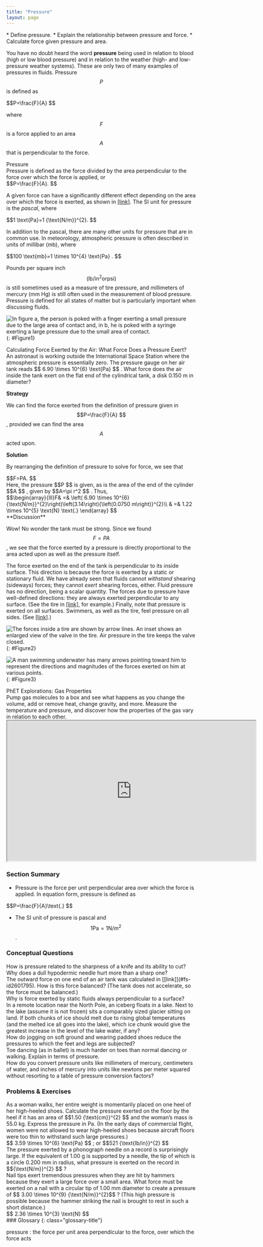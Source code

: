 ```yaml
---
title: "Pressure"
layout: page
---
```


<div class="abstract" markdown="1">
* Define pressure.
* Explain the relationship between pressure and force.
* Calculate force given pressure and area.
</div>

You have no doubt heard the word **pressure** being used in relation to blood (high or low blood pressure) and in relation to the weather (high- and low-pressure weather systems). These are only two of many examples of pressures in fluids. Pressure  $$P $$
 is defined as

<div class="equation" >
 $$P=\frac{F}{A} $$
</div>

where  $$F $$  is a force applied to an area  $$A $$
 that is perpendicular to the force.

<div class="note" data-has-label="true" data-label="" markdown="1">
<div class="title">
Pressure
</div>
Pressure is defined as the force divided by the area perpendicular to the force over which the force is applied, or

<div class="equation" >
 $$P=\frac{F}{A}. $$
</div>
</div>

A given force can have a significantly different effect depending on the area over which the force is exerted, as shown in [\[link\]](#Figure1). The SI unit for pressure is the *pascal*, where

<div class="equation" >
 $$1 \text{Pa}=1 {\text{N/m}}^{2}. $$
</div>

In addition to the pascal, there are many other units for pressure that are in common use. In meteorology, atmospheric pressure is often described in units of millibar (mb), where

<div class="equation" >
 $$100 \text{mb}=1 \times 10^{4}  \text{Pa} . $$
</div>

Pounds per square inch  $$\left({\text{lb/in}}^{2} \text{or} \text{psi}\right) $$
 is still sometimes used as a measure of tire pressure, and millimeters of mercury (mm Hg) is still often used in the measurement of blood pressure. Pressure is defined for all states of matter but is particularly important when discussing fluids.

![In figure a, the person is poked with a finger exerting a small pressure due to the large area of contact and, in b, he is poked with a syringe exerting a large pressure due to the small area of contact.](../resources/Figure_12_03_01a.jpg "(a) While the person being poked with the finger might be irritated, the force has little lasting effect. (b) In contrast, the same force applied to an area the size of the sharp end of a needle is great enough to break the skin."){: #Figure1}

<div class="example" markdown="1">
<div class="title">
Calculating Force Exerted by the Air: What Force Does a Pressure Exert?
</div>
An astronaut is working outside the International Space Station where the atmospheric pressure is essentially zero. The pressure gauge on her air tank reads  $$ 6.90 \times 10^{6}  \text{Pa} $$ .
 What force does the air inside the tank exert on the flat end of the cylindrical tank, a disk 0.150 m in diameter?

**Strategy**

We can find the force exerted from the definition of pressure given in  $$P=\frac{F}{A} $$ ,
 provided we can find the area  $$A $$  acted upon.

**Solution**

By rearranging the definition of pressure to solve for force, we see that

<div class="equation" >
 $$F=PA. $$
</div>
Here, the pressure  $$P $$ is given, as is the area of the end of the cylinder  $$A $$ ,
 given by  $$A=\pi r^2 $$ .
 Thus,

<div class="equation" >
 $$\begin{array}{lll}F& =& \left( 6.90 \times 10^{6}  {\text{N/m}}^{2}\right)\left(3.14\right){\left(0.0750 m\right)}^{2}\\ & =&  1.22 \times 10^{5}  \text{N} \text{.} \end{array} $$
</div>
**Discussion**

Wow! No wonder the tank must be strong. Since we found  $$F=PA $$ ,
 we see that the force exerted by a pressure is directly proportional to the area acted upon as well as the pressure itself.

</div>

The force exerted on the end of the tank is perpendicular to its inside surface. This direction is because the force is exerted by a static or stationary fluid. We have already seen that fluids cannot *withstand* shearing (sideways) forces; they cannot *exert* shearing forces, either. Fluid pressure has no direction, being a scalar quantity. The forces due to pressure have well-defined directions: they are always exerted perpendicular to any surface. (See the tire in [\[link\]](#Figure2), for example.) Finally, note that pressure is exerted on all surfaces. Swimmers, as well as the tire, feel pressure on all sides. (See [\[link\]](#Figure3).)

 ![The forces inside a tire are shown by arrow lines. An inset shows an enlarged view of the valve in the tire. Air pressure in the tire keeps the valve closed.](../resources/Figure_12_03_02a.jpg "Pressure inside this tire exerts forces perpendicular to all surfaces it contacts. The arrows give representative directions and magnitudes of the forces exerted at various points. Note that static fluids do not exert shearing forces."){: #Figure2}

![A man swimming underwater has many arrows pointing toward him to represent the directions and magnitudes of the forces exerted on him at various points.](../resources/Figure_12_03_03a.jpg "Pressure is exerted on all sides of this swimmer, since the water would flow into the space he occupies if he were not there. The arrows represent the directions and magnitudes of the forces exerted at various points on the swimmer. Note that the forces are larger underneath, due to greater depth, giving a net upward or buoyant force that is balanced by the weight of the swimmer."){: #Figure3}

<div class="note" data-has-label="true"  data-label="" markdown="1">
<div class="title">
PhET Explorations: Gas Properties
</div>
Pump gas molecules to a box and see what happens as you change the volume, add or remove heat, change gravity, and more. Measure the temperature and pressure, and discover how the properties of the gas vary in relation to each other.

<div class="media"  data-alt="gas-properties">
<iframe width="660" height="371.4" src="https://phet.colorado.edu/sims/html/gas-properties/latest/gas-properties_en.html"></iframe>
</div>

</div>

### Section Summary

*  Pressure is the force per unit perpendicular area over which the force is applied. In equation form, pressure is defined as
  <div class="equation" >
   $$P=\frac{F}{A}\text{.} $$
  </div>

*  The SI unit of pressure is pascal and
   $$1 \text{Pa}=1 {\text{N/m}}^{2} $$ .

### Conceptual Questions

<div class="exercise" data-element-type="conceptual-questions">
<div class="problem" markdown="1">
How is pressure related to the sharpness of a knife and its ability to cut?

</div>
</div>

<div class="exercise" data-element-type="conceptual-questions">
<div class="problem" markdown="1">
Why does a dull hypodermic needle hurt more than a sharp one?

</div>
</div>

<div class="exercise" data-element-type="conceptual-questions">
<div class="problem" markdown="1">
The outward force on one end of an air tank was calculated in [[link]](#fs-id2601795). How is this force balanced? (The tank does not accelerate, so the force must be balanced.)

</div>
</div>

<div class="exercise" data-element-type="conceptual-questions">
<div class="problem" markdown="1">
Why is force exerted by static fluids always perpendicular to a surface?

</div>
</div>

<div class="exercise" data-element-type="conceptual-questions">
<div class="problem" markdown="1">
In a remote location near the North Pole, an iceberg floats in a lake. Next to the lake (assume it is not frozen) sits a comparably sized glacier sitting on land. If both chunks of ice should melt due to rising global temperatures (and the melted ice all goes into the lake), which ice chunk would give the greatest increase in the level of the lake water, if any?

</div>
</div>

<div class="exercise" data-element-type="conceptual-questions">
<div class="problem" markdown="1">
How do jogging on soft ground and wearing padded shoes reduce the pressures to which the feet and legs are subjected?

</div>
</div>

<div class="exercise" data-element-type="conceptual-questions">
<div class="problem" markdown="1">
Toe dancing (as in ballet) is much harder on toes than normal dancing or walking. Explain in terms of pressure.

</div>
</div>

<div class="exercise" data-element-type="conceptual-questions">
<div class="problem" markdown="1">
How do you convert pressure units like millimeters of mercury, centimeters of water, and inches of mercury into units like newtons per meter squared without resorting to a table of pressure conversion factors?

</div>
</div>

### Problems &amp; Exercises

<div class="exercise" data-element-type="problems-exercises">
<div class="problem" markdown="1">
As a woman walks, her entire weight is momentarily placed on one heel of her high-heeled shoes. Calculate the pressure exerted on the floor by the heel if it has an area of  $$1.50 {\text{cm}}^{2} $$
 and the woman’s mass is 55.0 kg. Express the pressure in Pa. (In the early days of commercial flight, women were not allowed to wear high-heeled shoes because aircraft floors were too thin to withstand such large pressures.)

</div>
<div class="solution" data-element-type="problems-exercises" markdown="1">
 $$ 3.59 \times 10^{6}  \text{Pa} $$ ;  or  $$521 {\text{lb/in}}^{2} $$
</div>
</div>

<div class="exercise" data-element-type="problems-exercises">
<div class="problem" markdown="1">
The pressure exerted by a phonograph needle on a record is surprisingly large. If the equivalent of 1.00 g is supported by a needle, the tip of which is a circle 0.200 mm in radius, what pressure is exerted on the record in  $${\text{N/m}}^{2} $$ ?

</div>
</div>

<div class="exercise" data-element-type="problems-exercises">
<div class="problem" markdown="1">
Nail tips exert tremendous pressures when they are hit by hammers because they exert a large force over a small area. What force must be exerted on a nail with a circular tip of 1.00 mm diameter to create a pressure of  $$ 3.00 \times 10^{9}  {\text{N/m}}^{2}$$ ?
(This high pressure is possible because the hammer striking the nail is brought to rest in such a short distance.)

</div>
<div class="solution" data-element-type="problems-exercises" markdown="1">
 $$ 2.36 \times 10^{3}  \text{N} $$
</div>
</div>

<div class="glossary" markdown="1">
### Glossary
{: class="glossary-title"}

pressure
: the force per unit area perpendicular to the force, over which the force acts


</div>
